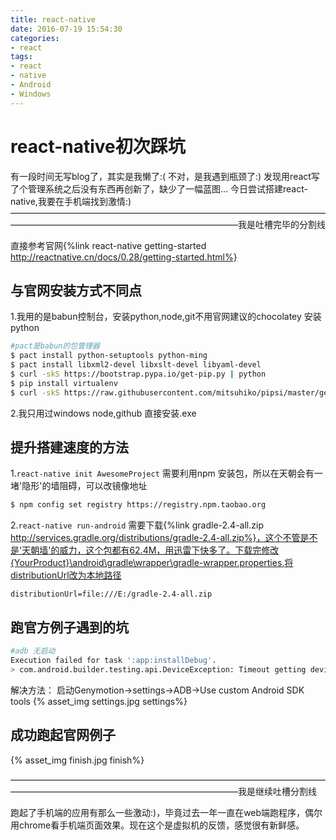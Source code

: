 ```yaml
---
title: react-native
date: 2016-07-19 15:54:30
categories:
- react
tags:
- react
- native
- Android
- Windows
---
```


react-native初次踩坑
===================================
有一段时间无写blog了，其实是我懒了:(
不对，是我遇到瓶颈了:)
发现用react写了个管理系统之后没有东西再创新了，缺少了一幅蓝图...
今日尝试搭建react-native,我要在手机端找到激情:)
——————————————————————————————————————————————————————————————我是吐槽完毕的分割线

直接参考官网{%link react-native getting-started http://reactnative.cn/docs/0.28/getting-started.html%}

与官网安装方式不同点
-------------------------------
1.我用的是babun控制台，安装python,node,git不用官网建议的chocolatey
安装python
```bash
#pact是babun的包管理器
$ pact install python-setuptools python-ming
$ pact install libxml2-devel libxslt-devel libyaml-devel
$ curl -skS https://bootstrap.pypa.io/get-pip.py | python
$ pip install virtualenv
$ curl -skS https://raw.githubusercontent.com/mitsuhiko/pipsi/master/get-pipsi.py | python
```

2.我只用过windows node,github 直接安装.exe

提升搭建速度的方法
-------------------------------
1.`react-native init AwesomeProject` 需要利用npm 安装包，所以在天朝会有一堵'隐形'的墙阻碍，可以改镜像地址
```bash
$ npm config set registry https://registry.npm.taobao.org
```
2.`react-native run-android` 需要下载{%link gradle-2.4-all.zip http://services.gradle.org/distributions/gradle-2.4-all.zip%}，这个不管是不是'天朝墙'的威力，这个包都有62.4M，用迅雷下快多了。下载完修改{YourProduct}\android\gradle\wrapper\gradle-wrapper.properties,将distributionUrl改为本地路径
```
distributionUrl=file:///E:/gradle-2.4-all.zip
```

跑官方例子遇到的坑
-------------------------------
```bash
#adb 无启动
Execution failed for task ':app:installDebug'.
> com.android.builder.testing.api.DeviceException: Timeout getting device list.
```
解决方法：
启动Genymotion->settings->ADB->Use custom Android SDK tools
{% asset_img settings.jpg settings%}

成功跑起官网例子
--------------------------------
{% asset_img finish.jpg finish%}

——————————————————————————————————————————————————————————————我是继续吐槽分割线

跑起了手机端的应用有那么一些激动:)，毕竟过去一年一直在web端跑程序，偶尔用chrome看手机端页面效果。现在这个是虚拟机的反馈，感觉很有新鲜感。
